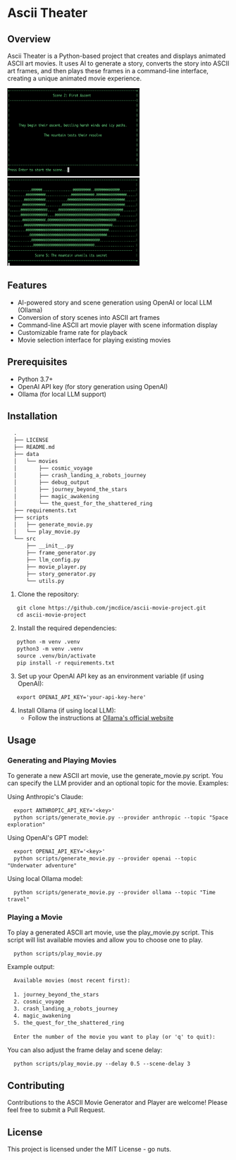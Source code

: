 # Ascii Theater

## Overview
Ascii Theater is a Python-based project that creates and displays animated ASCII art movies. It uses AI to generate a story, converts the story into ASCII art frames, and then plays these frames in a command-line interface, creating a unique animated movie experience.

<img src="./images/scene_window.png" alt="Alt text" width="300" height="200">
<img src="./images/ascii_screnshot.png" alt="Alt text" width="300" height="200">

## Features
- AI-powered story and scene generation using OpenAI or local LLM (Ollama)
- Conversion of story scenes into ASCII art frames
- Command-line ASCII art movie player with scene information display
- Customizable frame rate for playback
- Movie selection interface for playing existing movies

## Prerequisites
- Python 3.7+
- OpenAI API key (for story generation using OpenAI)
- Ollama (for local LLM support)

## Installation

```console
  .
  ├── LICENSE
  ├── README.md
  ├── data
  │   └── movies
  │       ├── cosmic_voyage
  │       ├── crash_landing_a_robots_journey
  │       ├── debug_output
  │       ├── journey_beyond_the_stars
  │       ├── magic_awakening
  │       └── the_quest_for_the_shattered_ring
  ├── requirements.txt
  ├── scripts
  │   ├── generate_movie.py
  │   └── play_movie.py
  └── src
      ├── __init__.py
      ├── frame_generator.py
      ├── llm_config.py
      ├── movie_player.py
      ├── story_generator.py
      └── utils.py
```

1. Clone the repository:
```
   git clone https://github.com/jmcdice/ascii-movie-project.git
   cd ascii-movie-project
```

2. Install the required dependencies:
```
   python -m venv .venv
   python3 -m venv .venv
   source .venv/bin/activate
   pip install -r requirements.txt
```


3. Set up your OpenAI API key as an environment variable (if using OpenAI):
```
   export OPENAI_API_KEY='your-api-key-here'
```

4. Install Ollama (if using local LLM):
   - Follow the instructions at [Ollama's official website](https://ollama.ai/download)

## Usage

### Generating and Playing Movies

To generate a new ASCII art movie, use the generate_movie.py script. You can specify the LLM provider and an optional topic for the movie.
Examples:

Using Anthropic's Claude:
```
  export ANTHROPIC_API_KEY='<key>'
  python scripts/generate_movie.py --provider anthropic --topic "Space exploration"
```

Using OpenAI's GPT model:
```
  export OPENAI_API_KEY='<key>'
  python scripts/generate_movie.py --provider openai --topic "Underwater adventure"
```

Using local Ollama model:
```
  python scripts/generate_movie.py --provider ollama --topic "Time travel"
```

### Playing a Movie

To play a generated ASCII art movie, use the play_movie.py script. This script will list available movies and allow you to choose one to play.

```
  python scripts/play_movie.py
```

Example output:
```
  Available movies (most recent first):
  
  1. journey_beyond_the_stars
  2. cosmic_voyage
  3. crash_landing_a_robots_journey
  4. magic_awakening
  5. the_quest_for_the_shattered_ring
  
  Enter the number of the movie you want to play (or 'q' to quit):
```

You can also adjust the frame delay and scene delay:
```
  python scripts/play_movie.py --delay 0.5 --scene-delay 3
```

## Contributing

Contributions to the ASCII Movie Generator and Player are welcome! Please feel free to submit a Pull Request.

## License

This project is licensed under the MIT License - go nuts. 

